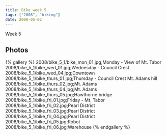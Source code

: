 ```yaml
---
title: Bike week 5
tags: ["2008", "biking"]
date: 2008-05-02
---
```

Week 5

## Photos 

{% gallery %} 
2008/bike_5_1/bike_mon_01.jpg;Monday - View of Mt. Tabor
2008/bike_5_1/bike_wed_01.jpg;Wednesday - Council Crest
2008/bike_5_1/bike_wed_04.jpg;Downtown
2008/bike_5_1/bike_thurs_01.jpg;Thursday - Council Crest Mt. Adams hill
2008/bike_5_1/bike_thurs_02.jpg;Mt. Adams
2008/bike_5_1/bike_thurs_04.jpg;Mt. Adams
2008/bike_5_1/bike_thurs_05.jpg;Hawthorne bridge
2008/bike_5_1/bike_fri_01.jpg;Friday - Mt. Tabor
2008/bike_5_1/bike_fri_02.jpg;Pearl District
2008/bike_5_1/bike_fri_03.jpg;Pearl District
2008/bike_5_1/bike_fri_04.jpg;Pearl District
2008/bike_5_1/bike_fri_05.jpg;Robot
2008/bike_5_1/bike_fri_06.jpg;Warehouse
{% endgallery %}
